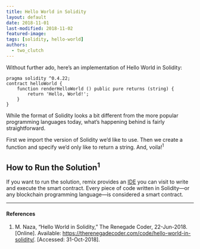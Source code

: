 ```yaml
---
title: Hello World in Solidity
layout: default
date: 2018-11-01
last-modified: 2018-11-02
featured-image:
tags: [solidity, hello-world]
authors:
  - two_clutch
---
```


Without further ado, here’s an implementation of Hello World in Solidity:

```solidity
pragma solidity ^0.4.22;
contract helloWorld {   
    function renderHelloWorld () public pure returns (string) {       
        return 'Hello, World!';             
    }
}
```

While the format of Solidity looks a bit different from the more popular
programming languages today, what’s happening behind is fairly straightforward.

First we import the version of Solidity we’d like to use. Then we create a
function and specify we’d only like to return a string. And, voila!<sup>1</sup>

## How to Run the Solution<sup>1</sup>

If you want to run the solution, remix provides an [IDE][5] you can visit to write
and execute the smart contract. Every piece of code written in Solidity—or any
blockchain programming language—is considered a smart contract.

---

#### References

1. M. Naza, “Hello World in Solidity,” The Renegade Coder, 22-Jun-2018.
  [Online]. Available: <https://therenegadecoder.com/code/hello-world-in-solidity/>.
  [Accessed: 31-Oct-2018].

[5]: http://remix.ethereum.org/
